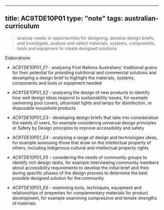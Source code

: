 
---
title: AC9TDE10P01
type: "note"
tags: australian-curriculum
---




> analyse needs or opportunities for designing; develop design briefs; and investigate, analyse and select materials, systems, components, tools and equipment to create designed solutions

Elaborations


- _AC9TDE10P01_E1_ - analysing First Nations Australians’ traditional grains for their potential for providing nutritional and commercial solutions and developing a design brief to highlight the materials, systems, components and tools or equipment needed

- _AC9TDE10P01_E2_ - analysing the design of new products to identify how well design ideas respond to sustainability issues, for example swimming pool covers, ultraviolet lights and lamps for disinfection, or disposable household products

- _AC9TDE10P01_E3_ - developing design briefs that take into consideration the needs of users, for example considering universal design principles or Safety by Design principles to improve accessibility and safety

- _AC9TDE10P01_E4_ - analysing a range of design and technologies ideas, for example assessing those that draw on the intellectual property of others, including Indigenous cultural and intellectual property rights

- _AC9TDE10P01_E5_ - considering the needs of community groups to identify rich design tasks, for example interviewing community members about accessibility requirements to develop the initial brief and then during specific phases of the design process to determine the best possible designed solution for the community

- _AC9TDE10P01_E6_ - examining tools, techniques, equipment and relationships of properties for complementary materials for product development, for example examining compressive and tensile strengths of materials


